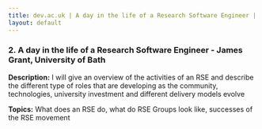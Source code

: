 ```yaml
---
title: dev.ac.uk | A day in the life of a Research Software Engineer | James Grant, University of Bath
layout: default
---
```


### 2. A day in the life of a Research Software Engineer - James Grant, University of Bath

**Description:** I will give an overview of the activities of an RSE and describe the different type of roles that are developing as the community, technologies, university investment and different delivery models evolve

**Topics:** What does an RSE do, what do RSE Groups look like, successes of the RSE movement


